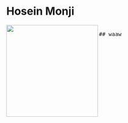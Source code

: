 # Hosein Monji
<img align="left" width="240" src="https://imgurl.ir/uploads/i96256_iran.png"> <samp> <br>
    ## 
    waaw

</samp>
